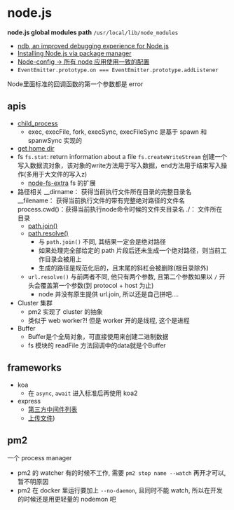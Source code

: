 # node.js

**node.js global modules path** `/usr/local/lib/node_modules`

* [ndb, an improved debugging experience for Node.js](https://github.com/GoogleChromeLabs/ndb)
* [Installing Node.js via package manager](https://nodejs.org/en/download/package-manager/)
* [Node-config -> 所有 node 应用使用一致的配置](https://github.com/lorenwest/node-config)
* `EventEmitter.prototype.on === EventEmitter.prototype.addListener`

Node里面标准的回调函数的第一个参数都是 error

## apis

* [child_process](https://nodejs.org/api/child_process.html)
  * exec, execFile, fork, execSync, execFileSync 是基于 spawn 和 spanwSync 实现的
* [get home dir](https://nodejs.org/api/os.html#os_os_homedir)
* fs
  `fs.stat`: return information about a file
  `fs.createWriteStream` 创建一个写入数据流对象，该对象的write方法用于写入数据，end方法用于结束写入操作(多用于大文件的写入z)
  * [node-fs-extra](https://github.com/jprichardson/node-fs-extra) fs 的扩展
* 路径相关
  __dirname：    获得当前执行文件所在目录的完整目录名
  __filename：   获得当前执行文件的带有完整绝对路径的文件名
  process.cwd()：获得当前执行node命令时候的文件夹目录名
  ./：           文件所在目录
  * [path.join()](http://nodejs.cn/api/path.html#path_path_join_paths)
  * [path.resolve()](http://nodejs.cn/api/path.html#path_path_resolve_paths)
    * 与 `path.join()` 不同, 其结果一定会是绝对路径
    * 如果处理完全部给定的 path 片段后还未生成一个绝对路径，则当前工作目录会被用上
    * 生成的路径是规范化后的，且末尾的斜杠会被删除(根目录除外)
  * `url.resolve()` 与前两者不同, 他只有两个参数, 且第二个参数如果以 `/` 开头会覆盖第一个参数(到 protocol + host 为止)
    * node 并没有原生提供 url.join, 所以还是自己拼吧....
* Cluster 集群
  * pm2 实现了 cluster 的抽象
  * 类似于 web worker?! 但是 worker 开的是线程, 这个是进程
* Buffer
  * Buffer是个全局对象，可直接使用来创建二进制数据
  * fs 模块的 readFile 方法回调中的data就是个Buffer

## frameworks

* koa
  * 在 `async`, `await` 进入标准后再使用 koa2
* express
  * [第三方中间件列表](http://expressjs.com/zh-cn/resources/middleware.html)
  * [上传文件](2018-05-15-file.md#文件上传))

## pm2

一个 process manager

* pm2 的 watcher 有的时候不工作, 需要 `pm2 stop name --watch` 再开才可以, 暂不明原因
* pm2 在 docker 里运行要加上 `--no-daemon`, 且同时不能 watch, 所以在开发的时候还是用更轻量的 nodemon 吧